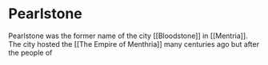 # Pearlstone 

Pearlstone was the former name of the city [[Bloodstone]] in [[Mentria]]. The city hosted the [[The Empire of Menthria]] many centuries ago but after the people of 